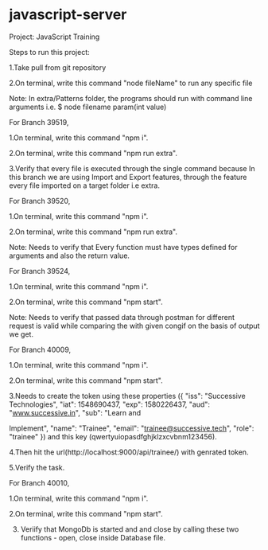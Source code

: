 # javascript-server

Project: JavaScript Training


Steps to run this project:

1.Take pull from git repository 

2.On terminal, write this command "node fileName" to run any specific file


Note: In extra/Patterns folder, the programs should run with command line arguments i.e. $ node filename param(int value)


For Branch 39519,

1.On terminal, write this command "npm i".

2.On terminal, write this command "npm run extra".

3.Verify that every file is executed through the single command because In this branch we are using Import and Export features, through the feature every file imported on a target folder i.e extra.


For Branch 39520,

1.On terminal, write this command "npm i".

2.On terminal, write this command "npm run extra".

Note: Needs to verify that Every function must have types defined for arguments and also the return value.

For Branch 39524,

1.On terminal, write this command "npm i".

2.On terminal, write this command "npm start".

Note: Needs to verify that passed data through postman for different request is valid while comparing the with given congif on the basis of output we get.

For Branch 40009,

1.On terminal, write this command "npm i".

2.On terminal, write this command "npm start".

3.Needs to create the token using these properties ({ "iss": "Successive Technologies", "iat": 1548690437, "exp": 1580226437, "aud": "www.successive.in&quot;, "sub": "Learn and 

Implement", "name": "Trainee", "email": "trainee@successive.tech", "role": "trainee" }) and this key (qwertyuiopasdfghjklzxcvbnm123456).

4.Then hit the url(http://localhost:9000/api/trainee/) with genrated token.

5.Verify the task.


For Branch 40010,

1.On terminal, write this command "npm i".

2.On terminal, write this command "npm start".

3. Veriify that MongoDb is started and and close by calling these two functions - open, close inside Database file.
